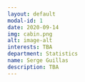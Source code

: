 ```yaml
---
layout: default
modal-id: 1
date: 2020-09-14
img: cabin.png
alt: image-alt
interests: TBA
department: Statistics
name: Serge Guillas
description: TBA
---
```

